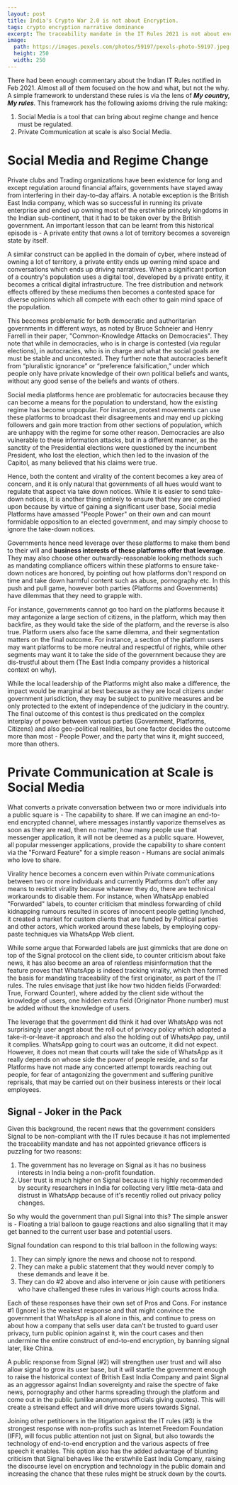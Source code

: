 ```yaml
---
layout: post
title: India's Crypto War 2.0 is not about Encryption.
tags: crypto encryption narrative dominance
excerpt: The traceability mandate in the IT Rules 2021 is not about encryption but is about narrative dominance.
image: 
  path: https://images.pexels.com/photos/59197/pexels-photo-59197.jpeg
  height: 250
  width: 250
---
```

There had been enough commentary about the Indian IT Rules notified in Feb 2021. Almost all of them focused on the how
and what, but not the why. A simple framework to understand these rules is via the lens of ***My country, My rules***. 
This framework has the following axioms driving the rule making: 
1. Social Media is a tool that can bring about regime change and hence must be regulated. 
2. Private Communication at scale is also Social Media.

# Social Media and Regime Change
Private clubs and Trading organizations have been existence for long and except regulation around financial affairs, 
governments have stayed away from interfering in their day-to-day affairs. A notable exception is the British East India
company, which was so successful in running its private enterprise and ended up owning most of the erstwhile princely
kingdoms in the Indian sub-continent, that it had to be taken over by the British government. An important lesson that 
can be learnt from this historical episode is - A private entity that owns a lot of territory becomes a sovereign 
state by itself. 

A similar construct can be applied in the domain of cyber, where instead of owning a lot of territory, a private entity
ends up owning mind space and conversations which ends up driving narratives. When a significant portion of a country's
population uses a digital tool, developed by a private entity, it becomes a critical digital infrastructure. The free
distribution and network effects offered by these mediums then becomes a contested space for diverse opinions which all 
compete with each other to gain mind space of the population.

This becomes problematic for both democratic and authoritarian governments in different ways, as noted by Bruce 
Schneier and Henry Farrell in their paper, "Common-Knowledge Attacks on Democracies". They note that while in 
democracies, who is in charge is contested (via regular elections), in autocracies, who is in charge and what the social
goals are must be stable and uncontested. They further note that autocracies benefit from “pluralistic ignorance” or 
“preference falsification,” under which people only have private knowledge of their own political beliefs and wants, 
without any good sense of the beliefs and wants of others.

Social media platforms hence are problematic for autocracies because they can become a means for the population to 
understand, how the existing regime has become unpopular. For instance, protest movements can use these platforms to 
broadcast their disagreements and may end up picking followers and gain more traction from other sections of population,
which are unhappy with the regime for some other reason. Democracies are also vulnerable to these information attacks,
but in a different manner, as the sanctity of the Presidential elections were questioned by the incumbent President, who
lost the election, which then led to the invasion of the Capitol, as many believed that his claims were true. 

Hence, both the content and virality of the content becomes a key area of concern, and it is only natural that 
governments of all hues would want to regulate that aspect via take down notices. While it is easier to send take-down
notices, it is another thing entirely to ensure that they are complied upon because by virtue of gaining a significant
user base, Social media Platforms have amassed "People Power" on their own and can mount formidable opposition to an
elected government, and may simply choose to ignore the take-down notices.

Governments hence need leverage over these platforms to make them bend to their will and **business interests of these 
platforms offer that leverage**. They may also choose other outwardly-reasonable looking methods such as mandating 
compliance officers within these platforms to ensure take-down notices are honored, by pointing out how platforms don't
respond on time and take down harmful content such as abuse, pornography etc. In this push and pull game, however both 
parties (Platforms and Governments) have dilemmas that they need to grapple with. 

For instance, governments cannot go too hard on the platforms because it may antagonize a large section of citizens, 
in the platform, which may then backfire, as they would take the side of the platform, and the reverse is also true. 
Platform users also face the same dilemma, and their segmentation matters on the final outcome. For instance, a section
of the platform users may want platforms to be more neutral and respectful of rights, while other segments may want it
to take the side of the government because they are dis-trustful about them (The East India company provides a 
historical context on why). 

While the local leadership of the Platforms might also make a difference, the impact would be marginal at best because
as they are local citizens under government jurisdiction, they may be subject to punitive measures and be only protected
to the extent of independence of the judiciary in the country. The final outcome of this contest is thus predicated on 
the complex interplay of power between various parties (Government, Platforms, Citizens) and also geo-political 
realities, but one factor decides the outcome more than most - People Power, and the party that wins it, might succeed,
more than others.

# Private Communication at Scale is Social Media
What converts a private conversation between two or more individuals into a public square is - The capability to share.
If we can imagine an end-to-end encrypted channel, where messages instantly vaporize themselves as soon as they are read,
then no matter, how many people use that messenger application, it will not be deemed as a public square. However, all 
popular messenger applications, provide the capability to share content via the "Forward Feature" for a simple reason -
Humans are social animals who love to share. 

Virality hence becomes a concern even within Private communications between two or more individuals and currently Platforms
don't offer any means to restrict virality because whatever they do, there are technical workarounds to disable them. 
For instance, when WhatsApp enabled "Forwarded" labels, to counter criticism that mindless forwarding of child kidnapping
rumours resulted in scores of innocent people getting lynched, it created a market for custom clients that are funded by 
Political parties and other actors, which worked around these labels, by employing copy-paste techniques via WhatsApp 
Web client. 

While some argue that Forwarded labels are just gimmicks that are done on top of the Signal protocol on the client side, 
to counter criticism about fake news, it has also become an area of relentless misinformation that the feature proves 
that WhatsApp is indeed tracking virality, which then formed the basis for mandating traceability of the first originator, 
as part of the IT rules. The rules envisage that just like how two hidden fields (Forwarded: True, Forward Counter), where
added by the client side without the knowledge of users, one hidden extra field (Originator Phone number) must be added 
without the knowledge of users. 

The leverage that the government did think it had over WhatsApp was not surprisingly user angst about the roll out of 
privacy policy which adopted a take-it-or-leave-it approach and also the holding out of WhatsApp pay, until it complies.
WhatsApp going to court was an outcome, it did not expect. However, it does not mean that courts will take the side of 
WhatsApp as it really depends on whose side the power of people reside, and so far Platforms have not made any 
concerted attempt towards reaching out people, for fear of antagonizing the government and suffering punitive reprisals, 
that may be carried out on their business interests or their local employees. 

## Signal - Joker in the Pack
Given this background, the recent news that the government considers Signal to be non-compliant with the IT rules because
it has not implemented the traceability mandate and has not appointed grievance officers is puzzling for two
reasons: 
1. The government has no leverage on Signal as it has no business interests in India being a non-profit foundation. 
2. User trust is much higher on Signal because it is highly recommended by security researchers in India for collecting
very little meta-data and distrust in WhatsApp because of it's recently rolled out privacy policy changes. 
   
So why would the government than pull Signal into this? The simple answer is - Floating a trial balloon to gauge 
reactions and also signalling that it may get banned to the current user base and potential users.

Signal foundation can respond to this trial balloon in the following ways: 
1. They can simply ignore the news and choose not to respond. 
2. They can make a public statement that they would never comply to these demands and leave it be. 
3. They can do #2 above and also intervene or join cause with petitioners who have challenged these rules in various
High courts across India.
   
Each of these responses have their own set of Pros and Cons. For instance #1 (Ignore) is the weakest response and that
might convince the government that WhatsApp is all alone in this, and continue to press on about how a company that 
sells user data can't be trusted to guard user privacy, turn public opinion against it, win the court cases and then 
undermine the entire construct of end-to-end encryption, by banning signal later, like China. 

A public response from Signal (#2) will strengthen user trust and will also allow signal to grow its user base, but it 
will startle the government enough to raise the historical context of British East India Company and paint Signal as an 
aggressor against Indian sovereignty and raise the spectre of fake news, pornography and other harms spreading through
the platform and come out in the public (unlike anonymous officials giving quotes). This will create a streisand effect 
and will drive more users towards Signal.

Joining other petitioners in the litigation against the IT rules (#3) is the strongest response with non-profits such as
Internet Freedom Foundation (IFF), will focus public attention not just on Signal, but also towards the technology of 
end-to-end encryption and the various aspects of free speech it enables. This option also has the added advantage of blunting 
criticism that Signal behaves like the erstwhile East India Company, raising the discourse level on encryption and 
technology in the public domain and increasing the chance that these rules might be struck down by the courts.